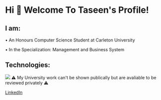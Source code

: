 # Hi 👋 Welcome To Taseen's Profile!

## I am:
  • An Honours Computer Science Student at Carleton University

  • In the Specialization: Management and Business System

## Technologies:
<img src="https://img.icons8.com/stickers/100/undefined/python.png"/>
⚠️ My University work can't be shown publically but are avaliable to be reviewed privately ⚠️

[LinkedIn](https://www.linkedin.com/in/taseen-waseq-606b04208/) 
